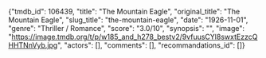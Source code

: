 {"tmdb_id": 106439, "title": "The Mountain Eagle", "original_title": "The Mountain Eagle", "slug_title": "the-mountain-eagle", "date": "1926-11-01", "genre": "Thriller / Romance", "score": "3.0/10", "synopsis": "", "image": "https://image.tmdb.org/t/p/w185_and_h278_bestv2/9vfuusCYl8swxtEzzcQHHTNnVyb.jpg", "actors": [], "comments": [], "recommandations_id": []}